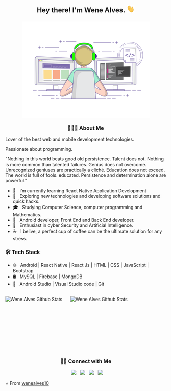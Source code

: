 <h2 align="center"> Hey there! I'm Wene Alves. <img src="https://github.com/wenealves10/wenealves10/blob/main/Hi.gif" width="25"></h2>
<h3 align="center"><img align="center" alt="GIF" src="https://github.com/wenealves10/wenealves10/blob/main/gif3.gif" width="400"/></h3>

<h3 align="center"> 👨🏻‍💻 About Me </h3>

<p>Lover of the best web and mobile development technologies.</p>
<p>Passionate about programming.</p>

<p>"Nothing in this world beats good old persistence. Talent does not. Nothing is more common than talented failures. Genius does not overcome. Unrecognized geniuses are practically a cliché. Education does not exceed. The world is full of fools. educated. Persistence and determination alone are powerful."</p>

- 🔭 &nbsp; I’m currently learning React Native Application Development
- 🤔 &nbsp; Exploring new technologies and developing software solutions and quick hacks.
- 🎓 &nbsp; Studying Computer Science, computer programming and Mathematics.
- 💼 &nbsp; Android developer, Front End and Back End developer.
- 🌱 &nbsp; Enthusiast in cyber Security and Artificial Intelligence.
- ☕ &nbsp; I belive, a perfect cup of coffee can be the ultimate solution for any stress. 

<h3>🛠 Tech Stack</h3>
 
- 🌐 &nbsp; Android | React Native | React Js | HTML | CSS | JavaScript | Bootstrap 
- 🛢 &nbsp; MySQL | Firebase | MongoDB
- 🔧 &nbsp; Android Studio | Visual Studio code | Git

<br>

<img align="letf" src="https://github-readme-stats.vercel.app/api?username=wenealves10&include_all_commits=true&count_private=true&show_icons=true&line_height=20&title_color=7A7ADB&icon_color=2234AE&text_color=D3D3D3&bg_color=0,000000,130F40" alt="Wene Alves Github Stats" width="500">
<img align="right" src="https://github-readme-stats.vercel.app/api/top-langs/?username=wenealves10&theme=radical&title_color=2234AE&text_color=D3D3D3&bg_color=0,000000,130F40" alt="Wene Alves Github Stats" width="300">

<br>
<br>
<br>
<br>
<br>
<br>
<br>
<br>
<br>
<br>
<h3 align="center"> 🤝🏻 Connect with Me </h3>
<p align="center">
&nbsp; <a href="https://twitter.com/wenealves" target="_blank" rel="noopener noreferrer"><img src="https://img.icons8.com/plasticine/100/000000/twitter.png" width="50" /></a>  
&nbsp; <a href="https://www.instagram.com/wn_allvess/" target="_blank" rel="noopener noreferrer"><img src="https://img.icons8.com/plasticine/100/000000/instagram-new.png" width="50" /></a>  
&nbsp; <a href="https://www.linkedin.com/in/wenealvesfullstack/" target="_blank" rel="noopener noreferrer"><img src="https://img.icons8.com/plasticine/100/000000/linkedin.png" width="50" /></a>
&nbsp; <a href="mailto:weneplay5@gmail.com" target="_blank" rel="noopener noreferrer"><img src="https://img.icons8.com/plasticine/100/000000/gmail.png"  width="50" /></a>
</p>

⭐️ From [wenealves10](https://github.com/wenealves10)
